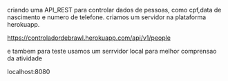 criando uma API_REST para controlar dados de pessoas, como cpf,data de nascimento e numero de telefone.
criamos um servidor na plataforma herokuapp.

https://controladordebrawl.herokuapp.com/api/v1/people

e tambem para teste usamos um serrvidor local para melhor comprensao da atividade 

localhost:8080
